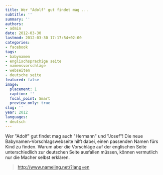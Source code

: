 ```yaml
---
title: Wer "Adolf" gut findet mag ...
subtitle: ''
summary: ''
authors:
- admin
date: 2012-03-30
lastmod: 2012-03-30 17:17:54+02:00
categories:
- facebook
tags:
- babynamen
- englischsprachige seite
- namensvorschläge
- webseiten
- deutsche seite
featured: false
image:
  placement: 1
  caption: ''
  focal_point: Smart
  preview_only: true
slug: ''
year: 2012
languages:
- deutsch
---
```


Wer "Adolf" gut findet mag auch "Hermann" und "Josef"! Die neue Babynamen-Vorschlagswebseite hilft dabei, einen passenden Namen fürs Kind zu finden. Warum aber die Vorschläge auf der englischen Seite unterschiedlich zur deutschen Seite ausfallen müssen, können vermutlich nur die Macher selbst erklären.

> http://www.nameling.net/?lang=en
